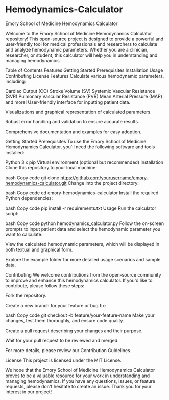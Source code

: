 # Hemodynamics-Calculator
Emory School of Medicine Hemodynamics Calculator

Welcome to the Emory School of Medicine Hemodynamics Calculator repository! This open-source project is designed to provide a powerful and user-friendly tool for medical professionals and researchers to calculate and analyze hemodynamic parameters. Whether you are a clinician, researcher, or student, this calculator will help you in understanding and managing hemodynamics.

Table of Contents
Features
Getting Started
Prerequisites
Installation
Usage
Contributing
License
Features
Calculate various hemodynamic parameters, including:

Cardiac Output (CO)
Stroke Volume (SV)
Systemic Vascular Resistance (SVR)
Pulmonary Vascular Resistance (PVR)
Mean Arterial Pressure (MAP)
and more!
User-friendly interface for inputting patient data.

Visualizations and graphical representation of calculated parameters.

Robust error handling and validation to ensure accurate results.

Comprehensive documentation and examples for easy adoption.

Getting Started
Prerequisites
To use the Emory School of Medicine Hemodynamics Calculator, you'll need the following software and tools installed:

Python 3.x
pip
Virtual environment (optional but recommended)
Installation
Clone this repository to your local machine:

bash
Copy code
git clone https://github.com/yourusername/emory-hemodynamics-calculator.git
Change into the project directory:

bash
Copy code
cd emory-hemodynamics-calculator
Install the required Python dependencies:

bash
Copy code
pip install -r requirements.txt
Usage
Run the calculator script:

bash
Copy code
python hemodynamics_calculator.py
Follow the on-screen prompts to input patient data and select the hemodynamic parameter you want to calculate.

View the calculated hemodynamic parameters, which will be displayed in both textual and graphical form.

Explore the example folder for more detailed usage scenarios and sample data.

Contributing
We welcome contributions from the open-source community to improve and enhance this hemodynamics calculator. If you'd like to contribute, please follow these steps:

Fork the repository.

Create a new branch for your feature or bug fix:

bash
Copy code
git checkout -b feature/your-feature-name
Make your changes, test them thoroughly, and ensure code quality.

Create a pull request describing your changes and their purpose.

Wait for your pull request to be reviewed and merged.

For more details, please review our Contribution Guidelines.

License
This project is licensed under the MIT License.

We hope that the Emory School of Medicine Hemodynamics Calculator proves to be a valuable resource for your work in understanding and managing hemodynamics. If you have any questions, issues, or feature requests, please don't hesitate to create an issue. Thank you for your interest in our project!
